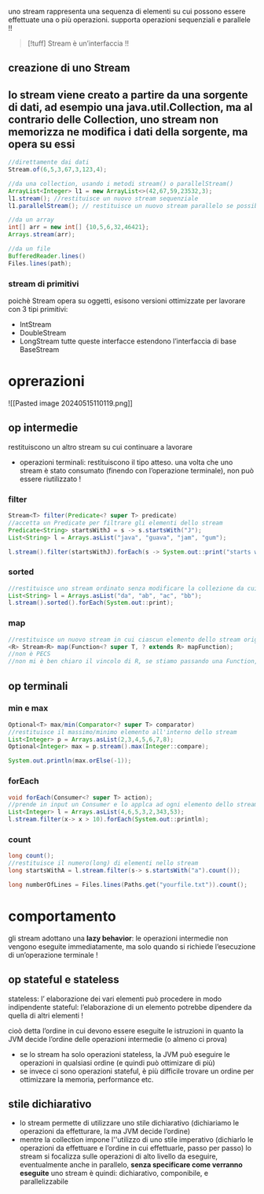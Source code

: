 uno stream rappresenta una sequenza di elementi su cui possono essere effettuate una o più operazioni.
supporta operazioni sequenziali e parallele !!

>[!tuff] Stream è un’interfaccia !!

## creazione di uno Stream
lo stream viene creato a partire da una sorgente di dati, ad esempio una java.util.Collection, ma al contrario delle Collection, uno stream non memorizza ne modifica i dati della sorgente, ma opera su essi
- 
```java
//direttamente dai dati
Stream.of(6,5,3,67,3,123,4);

//da una collection, usando i metodi stream() o parallelStream()
ArrayList<Integer> l1 = new ArrayList<>(42,67,59,23532,3);
l1.stream(); //restituisce un nuovo stream sequenziale
l1.parallelStream(); // restituisce un nuovo stream parallelo se possibile (altrimenti restituisce uno stream sequenziale)

//da un array
int[] arr = new int[] {10,5,6,32,46421};
Arrays.stream(arr);

//da un file
BufferedReader.lines()
Files.lines(path);
```

### stream di primitivi
poichè Stream opera su oggetti, esisono versioni ottimizzate per lavorare con 3 tipi primitivi:
- IntStream
- DoubleStream
- LongStream
tutte queste interfacce estendono l’interfaccia di base BaseStream
# oprerazioni 
![[Pasted image 20240515110119.png]]
## op intermedie
restituiscono un altro stream su cui continuare a lavorare
- operazioni terminali: restituiscono il tipo atteso. 
una volta che uno stream è stato consumato (finendo con l’operazione terminale), non può essere riutilizzato !

### filter
```java
Stream<T> filter(Predicate<? super T> predicate)
//accetta un Predicate per filtrare gli elementi dello stream
Predicate<String> startsWithJ = s -> s.startsWith("J");
List<String> l = Arrays.asList("java", "guava", "jam", "gum");

l.stream().filter(startsWithJ).forEach(s -> System.out::print("starts with j: " + s));
```

### sorted
```java
//restituisce uno stream ordinato senza modificare la collezione da cui è stato creato lo stream
List<String> l = Arrays.asList("da", "ab", "ac", "bb");
l.stream().sorted().forEach(System.out::print);
```

### map
```java
//restituisce un nuovo stream in cui ciascun elemento dello stream originale è convertito in un altro oggetto attraverso la Function passata in input
<R> Stream<R> map(Function<? super T, ? extends R> mapFunction);
//non è PECS
//non mi è ben chiaro il vincolo di R, se stiamo passando una Function, sappiamo che T è convertibile in R !! che senso ha vincolare R ?
```

## op terminali

### min e max
```java
Optional<T> max/min(Comparator<? super T> comparator) 
//restituisce il massimo/minimo elemento all'interno dello stream
List<Integer> p = Arrays.asList(2,3,4,5,6,7,8);
Optional<Integer> max = p.stream().max(Integer::compare);

System.out.println(max.orElse(-1));
```

### forEach
```java
void forEach(Consumer<? super T> action);
//prende in input un Consumer e lo applca ad ogni elemento dello stream
List<Integer> l = Arrays.asList(4,6,5,3,2,343,53);
l.stream.filter(x-> x > 10).forEach(System.out::println);
```

### count
```java
long count();
//restituisce il numero(long) di elementi nello stream
long startsWithA = l.stream.filter(s-> s.startsWith("a").count());

long numberOfLines = Files.lines(Paths.get("yourfile.txt")).count();
```
# comportamento
gli stream adottano una **lazy behavior**: le operazioni intermedie non vengono eseguite immediatamente, ma solo quando si richiede l’esecuzione di un’operazione terminale !
## op stateful e stateless
stateless: l’ elaborazione dei vari elementi può procedere in modo indipendente
stateful: l’elaborazione di un elemento potrebbe dipendere da quella di altri elementi !

cioò detta l’ordine in cui devono essere eseguite le istruzioni in quanto la JVM decide l’ordine delle operazioni intermedie (o almeno ci prova)
- se lo stream ha solo operazioni stateless, la JVM può eseguire le operazioni in qualsiasi ordine (e quindi può ottimizare di più)
- se invece ci sono operazioni stateful, è più difficile trovare un ordine per ottimizzare la memoria, performance etc.

## stile dichiarativo
- lo stream permette di utilizzare uno stile dichiarativo (dichiariamo le operazioni da effetturare, la ma JVM decide l’ordine)
- mentre la collection impone l''utilizzo di uno stile imperativo (dichiarlo le operazioni da effettuare e l’ordine in cui effettuarle, passo per passo)
lo stream si focalizza sulle operazioni di alto livello da eseguire, eventualmente anche in parallelo, **senza specificare come verranno eseguite**
uno stream è quindi: dichiarativo, componibile, e parallelizzabile